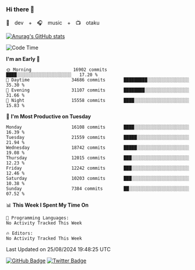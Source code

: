 ### Hi there 👋

🚀　dev　+　🎧　music　+　📺　otaku


[![Anurag's GitHub stats](https://github-readme-stats.vercel.app/api?username=koheitasaka&count_private=true&show_icons=true&theme=monokai)](https://github.com/koheitasaka/github-readme-stats)

<!--START_SECTION:waka-->
![Code Time](http://img.shields.io/badge/Code%20Time-1%2C161%20hrs%2023%20mins-blue)

**I'm an Early 🐤** 

```text
🌞 Morning                16902 commits       ████░░░░░░░░░░░░░░░░░░░░░   17.20 % 
🌆 Daytime                34686 commits       █████████░░░░░░░░░░░░░░░░   35.30 % 
🌃 Evening                31107 commits       ████████░░░░░░░░░░░░░░░░░   31.66 % 
🌙 Night                  15558 commits       ████░░░░░░░░░░░░░░░░░░░░░   15.83 % 
```
📅 **I'm Most Productive on Tuesday** 

```text
Monday                   16108 commits       ████░░░░░░░░░░░░░░░░░░░░░   16.39 % 
Tuesday                  21559 commits       █████░░░░░░░░░░░░░░░░░░░░   21.94 % 
Wednesday                18742 commits       █████░░░░░░░░░░░░░░░░░░░░   19.08 % 
Thursday                 12015 commits       ███░░░░░░░░░░░░░░░░░░░░░░   12.23 % 
Friday                   12242 commits       ███░░░░░░░░░░░░░░░░░░░░░░   12.46 % 
Saturday                 10203 commits       ███░░░░░░░░░░░░░░░░░░░░░░   10.38 % 
Sunday                   7384 commits        ██░░░░░░░░░░░░░░░░░░░░░░░   07.52 % 
```


📊 **This Week I Spent My Time On** 

```text
💬 Programming Languages: 
No Activity Tracked This Week

🔥 Editors: 
No Activity Tracked This Week
```


 Last Updated on 25/08/2024 19:48:25 UTC
<!--END_SECTION:waka-->

[![GitHub Badge](https://img.shields.io/badge/GitHub-100000?style=for-the-badge&logo=github&logoColor=white)](https://github.com/koheitasaka)
[![Twitter Badge](https://img.shields.io/badge/Twitter-1DA1F2?style=for-the-badge&logo=twitter&logoColor=white)](https://twitter.com/sleep_asleep_)
